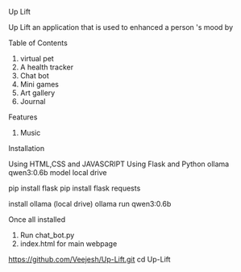 Up Lift

Up Lift an application that is used to enhanced a person 's mood by 

Table of Contents
1. virtual pet
2. A health tracker
3. Chat bot 
4. Mini games 
5. Art gallery
6. Journal


Features
1. Music


Installation

Using HTML,CSS and JAVASCRIPT
Using Flask and Python 
ollama qwen3:0.6b model local drive

pip install flask 
pip install flask requests

install ollama (local drive)
ollama run qwen3:0.6b


Once all installed 
1. Run chat_bot.py
2. index.html for main webpage


https://github.com/Veejesh/Up-Lift.git
 cd Up-Lift

